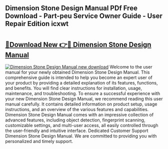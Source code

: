 ## Dimension Stone Design Manual PDf Free Download - Part-peu Service Owner Guide - User Repair Edition icxwt

# <h2><a href="http://bc19491.oget.top/?id=Dimension+Stone+Design+Manual">🔗Download New 👉🔴 Dimension Stone Design Manual</a></h2>

[![Dimension Stone Design Manual new download](https://i.imgur.com/5g1atiW.png)](http://bc19491.oget.top/?id=Dimension+Stone+Design+Manual)
Welcome to the user manual for your newly obtained Dimension Stone Design Manual. This comprehensive guide is intended to help you become an expert user of your product by providing a detailed explanation of its features, functions, and benefits. You will find clear instructions for installation, usage, maintenance, and troubleshooting. To ensure a successful experience with your new Dimension Stone Design Manual, we recommend reading this user manual carefully. It contains detailed information on product setup, usage instructions, and an overview of the various features and capabilities. Dimension Stone Design Manual comes with an impressive collection of advanced features, including object detection, fingerprint scanning, customizable settings, and multi-user access, all easily controlled through the user-friendly and intuitive interface. Dedicated Customer Support Dimension Stone Design Manual. We are committed to providing you with personalized and timely support.
